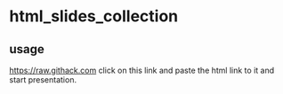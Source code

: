 # html_slides_collection
## usage 
https://raw.githack.com
click on this link and paste the html link to it and start presentation.
